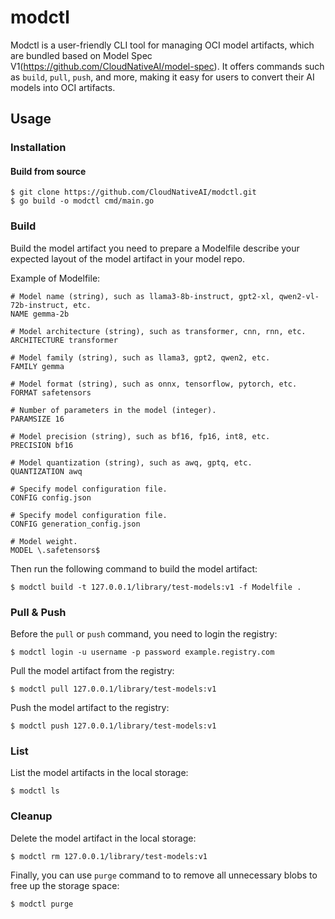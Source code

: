 # modctl

Modctl is a user-friendly CLI tool for managing OCI model artifacts, which are bundled based on Model Spec V1(https://github.com/CloudNativeAI/model-spec).
It offers commands such as `build`, `pull`, `push`, and more, making it easy for users to convert their AI models into OCI artifacts.

## Usage

### Installation

#### Build from source

```shell
$ git clone https://github.com/CloudNativeAI/modctl.git
$ go build -o modctl cmd/main.go
```

### Build

Build the model artifact you need to prepare a Modelfile describe your expected layout of the model artifact in your model repo.

Example of Modelfile:

```shell
# Model name (string), such as llama3-8b-instruct, gpt2-xl, qwen2-vl-72b-instruct, etc.
NAME gemma-2b

# Model architecture (string), such as transformer, cnn, rnn, etc.
ARCHITECTURE transformer

# Model family (string), such as llama3, gpt2, qwen2, etc.
FAMILY gemma

# Model format (string), such as onnx, tensorflow, pytorch, etc.
FORMAT safetensors

# Number of parameters in the model (integer).
PARAMSIZE 16

# Model precision (string), such as bf16, fp16, int8, etc.
PRECISION bf16

# Model quantization (string), such as awq, gptq, etc.
QUANTIZATION awq

# Specify model configuration file.
CONFIG config.json

# Specify model configuration file.
CONFIG generation_config.json

# Model weight.
MODEL \.safetensors$
```

Then run the following command to build the model artifact:

```shell
$ modctl build -t 127.0.0.1/library/test-models:v1 -f Modelfile .
```

### Pull & Push

Before the `pull` or `push` command, you need to login the registry:

```shell
$ modctl login -u username -p password example.registry.com
```

Pull the model artifact from the registry:

```shell
$ modctl pull 127.0.0.1/library/test-models:v1
```

Push the model artifact to the registry:

```shell
$ modctl push 127.0.0.1/library/test-models:v1
```

### List

List the model artifacts in the local storage:

```shell
$ modctl ls
```

### Cleanup

Delete the model artifact in the local storage:

```shell
$ modctl rm 127.0.0.1/library/test-models:v1
```

Finally, you can use `purge` command to to remove all unnecessary blobs to free up the storage space:

```shell
$ modctl purge
```
